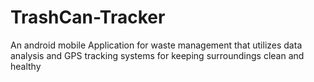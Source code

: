 # TrashCan-Tracker
An android mobile Application for waste management that utilizes data analysis and GPS tracking systems for keeping surroundings clean and healthy
